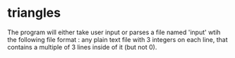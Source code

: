 # triangles
The program will either take user input or parses a file named 'input' wtih the following file format : any plain text file with 3 integers on each line, that contains a multiple of 3 lines inside of it (but not 0).
